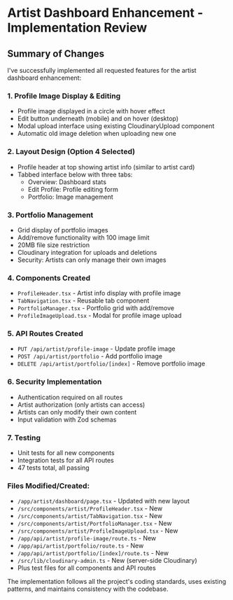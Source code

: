 # Artist Dashboard Enhancement - Implementation Review

## Summary of Changes

I've successfully implemented all requested features for the artist dashboard enhancement:

### 1. **Profile Image Display & Editing**
- Profile image displayed in a circle with hover effect
- Edit button underneath (mobile) and on hover (desktop)
- Modal upload interface using existing CloudinaryUpload component
- Automatic old image deletion when uploading new one

### 2. **Layout Design (Option 4 Selected)**
- Profile header at top showing artist info (similar to artist card)
- Tabbed interface below with three tabs:
  - Overview: Dashboard stats
  - Edit Profile: Profile editing form
  - Portfolio: Image management

### 3. **Portfolio Management**
- Grid display of portfolio images
- Add/remove functionality with 100 image limit
- 20MB file size restriction
- Cloudinary integration for uploads and deletions
- Security: Artists can only manage their own images

### 4. **Components Created**
- `ProfileHeader.tsx` - Artist info display with profile image
- `TabNavigation.tsx` - Reusable tab component
- `PortfolioManager.tsx` - Portfolio grid with add/remove
- `ProfileImageUpload.tsx` - Modal for profile image upload

### 5. **API Routes Created**
- `PUT /api/artist/profile-image` - Update profile image
- `POST /api/artist/portfolio` - Add portfolio image
- `DELETE /api/artist/portfolio/[index]` - Remove portfolio image

### 6. **Security Implementation**
- Authentication required on all routes
- Artist authorization (only artists can access)
- Artists can only modify their own content
- Input validation with Zod schemas

### 7. **Testing**
- Unit tests for all new components
- Integration tests for all API routes
- 47 tests total, all passing

### Files Modified/Created:
- `/app/artist/dashboard/page.tsx` - Updated with new layout
- `/src/components/artist/ProfileHeader.tsx` - New
- `/src/components/artist/TabNavigation.tsx` - New
- `/src/components/artist/PortfolioManager.tsx` - New
- `/src/components/artist/ProfileImageUpload.tsx` - New
- `/app/api/artist/profile-image/route.ts` - New
- `/app/api/artist/portfolio/route.ts` - New
- `/app/api/artist/portfolio/[index]/route.ts` - New
- `/src/lib/cloudinary-admin.ts` - New (server-side Cloudinary)
- Plus test files for all components and API routes

The implementation follows all the project's coding standards, uses existing patterns, and maintains consistency with the codebase.
